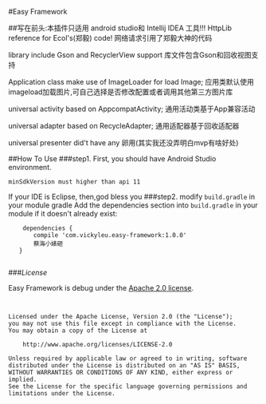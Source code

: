 #Easy Framework

##写在前头:本插件只适用 android studio和 Intellij IDEA 工具!!!
HttpLib reference for Ecol's(郑毅)  code!
网络请求引用了郑毅大神的代码

library include Gson and RecyclerView support
库文件包含Gson和回收视图支持

Application class make use of ImageLoader for load Image;
应用类默认使用imageload加载图片,可自己选择是否修改配置或者调用其他第三方图片库

universal activity based on AppcompatActivity;
通用活动类基于App兼容活动

universal adapter based on RecycleAdapter;
通用适配器基于回收适配器

universal presenter did't have any 卵用(其实我还没弄明白mvp有啥好处)


##How To Use
###step1. 
First, you should have Android Studio environment.
```
minSdkVersion must higher than api 11

```
If your IDE is Eclipse, then,god bless you 
###step2. 
modify `build.gradle` in your module gradle
Add the dependencies section into `build.gradle` in your module if it doesn't already exist:
```
    dependencies {
       compile 'com.vickyleu.easy-framework:1.0.0'
       蔡海小婊砸
   }


```

###*License*

Easy Framework is debug under the [Apache 2.0 license](LICENSE).

```


Licensed under the Apache License, Version 2.0 (the "License");
you may not use this file except in compliance with the License.
You may obtain a copy of the License at

    http://www.apache.org/licenses/LICENSE-2.0

Unless required by applicable law or agreed to in writing, software
distributed under the License is distributed on an "AS IS" BASIS,
WITHOUT WARRANTIES OR CONDITIONS OF ANY KIND, either express or implied.
See the License for the specific language governing permissions and
limitations under the License.